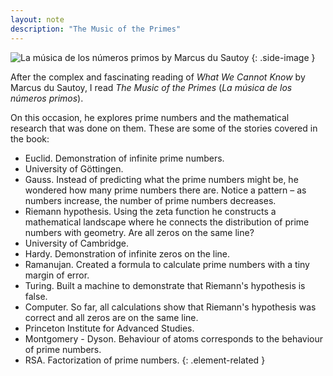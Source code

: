 ```yaml
---
layout: note
description: "The Music of the Primes"
---
```


![La música de los números primos by Marcus du Sautoy][1]
{: .side-image }

After the complex and fascinating reading of *What We Cannot Know* by Marcus du
Sautoy, I read *The Music of the Primes* (*La música de los números primos*).

On this occasion, he explores prime numbers and the mathematical research that was done on them.
These are some of the stories covered in the book:
- Euclid. Demonstration of infinite prime numbers.
- University of Göttingen.
- Gauss. Instead of predicting what the prime numbers might be, he wondered how
  many prime numbers there are. Notice a pattern – as numbers increase, the
  number of prime numbers decreases.
- Riemann hypothesis. Using the zeta function he constructs a mathematical
  landscape where he connects the distribution of prime numbers with geometry.
  Are all zeros on the same line?
- University of Cambridge.
- Hardy. Demonstration of infinite zeros on the line.
- Ramanujan. Created a formula to calculate prime numbers with a tiny margin of error.
- Turing. Built a machine to demonstrate that Riemann's hypothesis is false.
- Computer. So far, all calculations show that Riemann's hypothesis was correct and all zeros are
  on the same line.
- Princeton Institute for Advanced Studies.
- Montgomery - Dyson. Behaviour of atoms corresponds to the behaviour of prime
  numbers.
- RSA. Factorization of prime numbers.
{: .element-related }


[1]: /assets/images/notes/la-musica-de-los-numeros-primos.jpg
